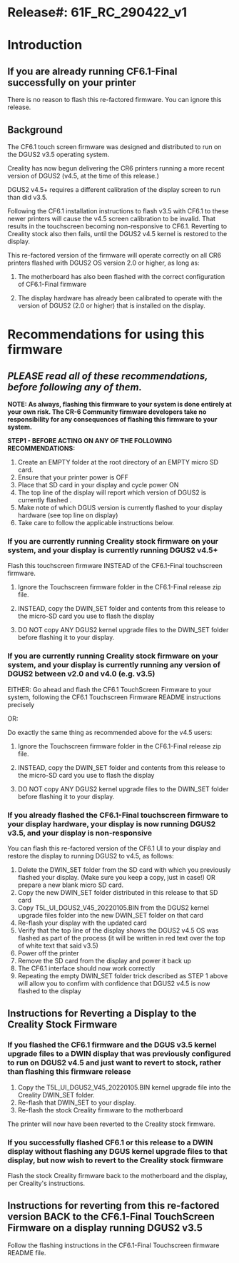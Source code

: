 # Release#: 61F_RC_290422_v1

# Introduction

## If you are already running CF6.1-Final successfully on your printer

There is no reason to flash this re-factored firmware. You can ignore this release.

## Background

The CF6.1 touch screen firmware was designed and distributed to run on the DGUS2 v3.5 operating system.

Creality has now begun delivering the CR6 printers running a more recent version of DGUS2 (v4.5, at the time of this release.) 

DGUS2 v4.5+ requires a different calibration of the display screen to run than did v3.5.

Following the CF6.1 installation instructions to flash v3.5 with CF6.1 to these newer printers will cause the v4.5 screen calibration to be invalid. That results in the touchscreen becoming non-responsive to CF6.1. Reverting to Creality stock also then fails, until the DGUS2 v4.5 kernel is restored to the display.

This re-factored version of the firmware will operate correctly on all CR6 printers flashed with DGUS2 OS version 2.0 or higher, as long as:
1. The motherboard has also been flashed with the correct configuration of CF6.1-Final firmware

2. The display hardware has already been calibrated to operate with the version of DGUS2 (2.0 or higher) that is installed on the display.



# Recommendations for using this firmware
## _PLEASE read all of these recommendations, before following any of them._

**NOTE: As always, flashing this firmware to your system is done entirely at your own risk. The CR-6 Community firmware developers take no responsibility for any consequences of flashing this firmware to your system.**



**STEP1 - BEFORE ACTING ON ANY OF THE FOLLOWING RECOMMENDATIONS:**
1. Create an EMPTY folder at the root directory of an EMPTY micro SD card.
2. Ensure that your printer power is OFF
3. Place that SD card in your display and cycle power ON
4. The top line of the display will report which version of DGUS2 is currently flashed .  
4. Make note of which DGUS version is currently flashed to your display hardware (see top line on display)
5. Take care to follow the applicable instructions below.


### If you are currently running Creality stock firmware on your system, and your display is currently running DGUS2 v4.5+

Flash this touchscreen firmware INSTEAD of the CF6.1-Final touchscreen firmware.  

1. Ignore the Touchscreen firmware folder in the CF6.1-Final release zip file.

2. INSTEAD, copy the DWIN_SET folder and contents from this release to the micro-SD card you use to flash the display 

3. DO NOT copy ANY DGUS2 kernel upgrade files to the DWIN_SET folder before flashing it to your display.

### If you are currently running Creality stock firmware on your system, and your display is currently running any version of DGUS2 between v2.0 and v4.0 (e.g. v3.5)

EITHER: Go ahead and flash the CF6.1 TouchScreen Firmware to your system, following the CF6.1 Touchscreen Firmware README instructions precisely

OR:

Do exactly the same thing as recommended above for the v4.5 users:
1. Ignore the Touchscreen firmware folder in the CF6.1-Final release zip file.

2. INSTEAD, copy the DWIN_SET folder and contents from this release to the micro-SD card you use to flash the display 

3. DO NOT copy ANY DGUS2 kernel upgrade files to the DWIN_SET folder before flashing it to your display.

### If you already flashed the CF6.1-Final touchscreen firmware to your display hardware, your display is now running DGUS2 v3.5, and your display is non-responsive

You can flash this re-factored version of the CF6.1 UI to your display and restore the display to running DGUS2 to v4.5, as follows:

  1. Delete the DWIN_SET folder from the SD card with which you previously flashed your display. (Make sure you keep a copy, just in case!) OR prepare a new blank micro SD card.
  2. Copy the new DWIN_SET folder distributed in this release to that SD card  
  3. Copy T5L_UI_DGUS2_V45_20220105.BIN from the DGUS2 kernel upgrade files folder into the new DWIN_SET folder on that card
  4. Re-flash your display with the updated card
  5. Verify that the top line of the display shows the DGUS2 v4.5 OS was flashed as part of the process (it will be written in red text over the top of white text that said v3.5)
  6. Power off the printer
  7. Remove the SD card from the display and power it back up
  8. The CF6.1 interface should now work correctly
  9. Repeating the empty DWIN_SET folder trick described as STEP 1 above will allow you to confirm with confidence that DGUS2 v4.5 is now flashed to the display

## Instructions for Reverting a Display to the Creality Stock Firmware

### If you flashed the CF6.1 firmware and the DGUS v3.5 kernel upgrade files to a DWIN display that was previously configured to run on DGUS2 v4.5 and just want to revert to stock, rather than flashing this firmware release

1. Copy the T5L_UI_DGUS2_V45_20220105.BIN kernel upgrade file into the Creality DWIN_SET folder. 
2. Re-flash that DWIN_SET to your display. 
3. Re-flash the stock Creality firmware to the motherboard

The printer will now have been reverted to the Creality stock firmware.

### If you successfully flashed CF6.1 or this release to a DWIN display without flashing any DGUS kernel upgrade files to that display, but now wish to revert to the Creality stock firmware

Flash the stock Creality firmware back to the motherboard and the display, per Creality's instructions.

## Instructions for reverting from this re-factored version BACK to the CF6.1-Final TouchScreen Firmware on a display running DGUS2 v3.5 

Follow the flashing instructions in the CF6.1-Final Touchscreen firmware README file.




